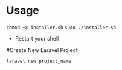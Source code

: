 Usage
===

`chmod +x installer.sh`
`sudo ./installer.sh
`

- Restart your shell 

#Create New Laravel Project

`laravel new project_name`
